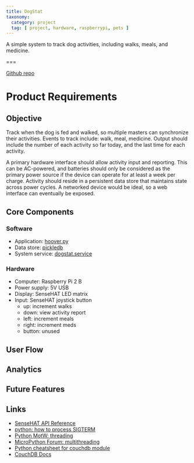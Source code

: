 ```yaml
---
title: DogStat
taxonomy:
  category: project
  tag: [ project, hardware, raspberrypi, pets ]
---
```


A simple system to track dog activities, including walks, meals, and medicine.

===

[Github repo](https://github.com/thinkmassive/dogstat)

# Product Requirements

## Objective
Track when the dog is fed and walked, so multiple masters can synchronize their activities. Events to track include: walk, meal, medicine. Output should include the number of each activity so far today, and the last time for each activity.

A primary hardware interface should allow activity input and reporting. This can be AC-powered, and batteries should only be considered as the primary power source if the device can operate for at least a week per charge. Activity should reside in a persistent data store that maintains state across power cycles. A networked device would be ideal, so a web interface can eventually be exposed.

## Core Components

### Software
- Application: [hoover.py](https://github.com/thinkmassive/dogstat/blob/master/hoover.py)
- Data store: [pickledb](https://patx.github.io/pickledb/)
- System service: [dogstat.service](https://github.com/thinkmassive/dogstat/blob/master/dogstat.service)

### Hardware
- Computer: Raspberry Pi 2 B
- Power supply: 5V USB
- Display: SenseHAT LED matrix
- Input: SenseHAT joystick button
  - up: increment walks
  - down: view activity report
  - left: increment meals
  - right: increment meds
  - button: unused

## User Flow

## Analytics

## Future Features

## Links
- [SenseHAT API Reference](https://pythonhosted.org/sense-hat/api)
- [python: how to process SIGTERM](https://stackoverflow.com/questions/18499497/how-to-process-sigterm-signal-gracefully)
- [Python MotW: threading](https://pymotw.com/2/threading/)
- [MicroPython Forum: multithreading](https://forum.micropython.org/viewtopic.php?t=1864)
- [Python cheatsheet for couchdb module](https://gist.github.com/marians/8e41fc817f04de7c4a70)
- [CouchDB Docs](http://docs.couchdb.org/en/stable/)
